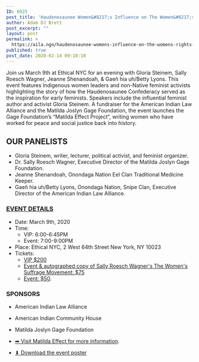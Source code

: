 ```yaml
---
ID: 6925
post_title: 'Haudenosaunee Women&#8217;s Influence on The Women&#8217;s Rights Movement'
author: Adam DJ Brett
post_excerpt: ""
layout: post
permalink: >
  https://aila.ngo/haudenosaunee-womens-influence-on-the-womens-rights-movement/
published: true
post_date: 2020-02-14 09:18:10
---
```

Join us March 9th at Ethical NYC for an evening with Gloria Steinem, Sally Roesch Wagner, Jeanne Shenandoah, & Gaeñ hia uh/Betty Lyons. This event features Indigenous women leaders and non-Native feminist activists highlighting the story of how the Haudenosaunee Confederacy served as the inspiration for early feminists. Speakers include the influential feminist author and activist Gloria Steinem. A fundraiser for the American Indian Law Alliance and the Matilda Joslyn Gage Foundation, the event launches the Gage Foundation’s “Matilda Effect Project”, writing women who have worked for peace and social justice back into history.

## OUR PANELISTS

*   Gloria Steinem, writer, lecturer, political activist, and feminist organizer.
*   Dr. Sally Roesch Wagner, Executive Director of the Matilda Joslyn Gage Foundation.
*   Jeanne Shenandoah, Onondaga Nation Eel Clan Traditional Medicine Keeper.
*   Gaeñ hia uh/Betty Lyons, Onondaga Nation, Snipe Clan, Executive Director of the American Indian Law Alliance.

### [EVENT DETAILS](https://www.matildaeffect.events/)

*   Date: March 9th, 2020
*   Time:
    *   VIP: 6:00-6:45PM
    *   Event: 7:00-9:00PM
*   Place: Ethical NYC, 2 West 64th Street New York, NY 10023
*   Tickets:
    *   [VIP $200](http://tickets.matildaeffect.events/)
    *   [Event & autographed copy of Sally Roesch Wagner's The Women's Suffrage Movement: $75](http://tickets.matildaeffect.events/)
    *   [Event: $50](http://tickets.matildaeffect.events/).

### SPONSORS

*   American Indian Law Alliance
*   American Indian Community House
*   Matilda Joslyn Gage Foundation

*   [➡︎ Visit Matilda Effect for more information](https://www.matildaeffect.events/).
*   [⬇︎ Download the event poster](https://aila.ngo/wp-content/uploads/2020/02/Haudenosaunee-women-influence-web.jpg)
